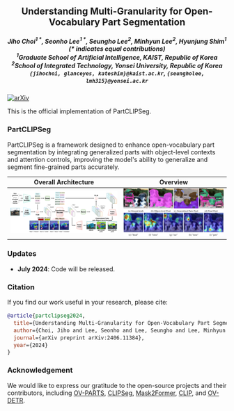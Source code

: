 <!--

PartCLIPSeg (arXiv 2024.06)

Authors
* Jiho Choi (https://github.com/JihoChoi)
* Seonho Lee (https://github.com/glanceyes)

-->

<h2 align="center">
    Understanding Multi-Granularity for Open-Vocabulary Part Segmentation
</h2>

<h5 align="center">
    Jiho Choi<sup>1 *</sup>, Seonho Lee<sup>1 *</sup>, Seungho Lee<sup>2</sup>, Minhyun Lee<sup>2</sup>, Hyunjung Shim<sup>1</sup><br>
    (* indicates equal contributions)<br>
    <sup>1</sup>Graduate School of Artificial Intelligence, KAIST, Republic of Korea<br>
    <sup>2</sup>School of Integrated Technology, Yonsei University, Republic of Korea<br>
    <code>{jihochoi, glanceyes, kateshim}@kaist.ac.kr</code>, <code>{seungholee, lmh315}@yonsei.ac.kr</code><br>
    <!-- <a href="https://arxiv.org/pdf/2203.11876.pdf">arXiv</a> |
    <a href="https://www.mmlab-ntu.com/project/ovdetr/index.html">Project Page</a> |
    <a href="https://github.com/yuhangzang/OV-DETR">Code</a> -->
</h5>

[![arXiv](https://img.shields.io/badge/arXiv-2406.11384-b31b1b.svg)](https://arxiv.org/abs/2406.11384)

This is the official implementation of PartCLIPSeg.

### PartCLIPSeg

PartCLIPSeg is a framework designed to enhance open-vocabulary part segmentation by integrating generalized parts with object-level contexts and attention controls, improving the model's ability to generalize and segment fine-grained parts accurately.

<!--
<div align="center">
    <img src="assets/part_clipseg_overall_architecture.png" alt="drawing" height="180em"/>
    &nbsp;
    <img src="assets/part_clipseg_teaser.png" alt="drawing" height="180em"/>
</div>
-->

| Overall Architecture | Overview |
| :---: | :---: |
| ![snapshot_generation](./assets/part_clipseg_overall_architecture.png) | ![model_overview](./assets/part_clipseg_teaser.png)  |



### Updates

- **July 2024**: Code will be released.

### Citation

If you find our work useful in your research, please cite:

```BiBTeX
@article{partclipseg2024,
  title={Understanding Multi-Granularity for Open-Vocabulary Part Segmentation},
  author={Choi, Jiho and Lee, Seonho and Lee, Seungho and Lee, Minhyun and Shim, Hyunjung},
  journal={arXiv preprint arXiv:2406.11384},
  year={2024}
}
```

### Acknowledgement

We would like to express our gratitude to the open-source projects and their contributors, including [OV-PARTS](https://github.com/OpenRobotLab/OV_PARTS), [CLIPSeg](https://github.com/timojl/clipseg), [Mask2Former](https://github.com/facebookresearch/Mask2Former), [CLIP](https://github.com/openai/CLIP), and [OV-DETR](https://github.com/yuhangzang/OV-DETR).
